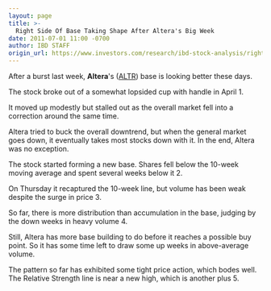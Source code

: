 ```yaml
---
layout: page
title: >-
  Right Side Of Base Taking Shape After Altera's Big Week
date: 2011-07-01 11:00 -0700
author: IBD STAFF
origin_url: https://www.investors.com/research/ibd-stock-analysis/right-side-of-base-taking-shape-after-alteras-big-week/
---
```





After a burst last week, **Altera**'s ([ALTR](https://research.investors.com/quote.aspx?symbol=ALTR)) base is looking better these days.

  

The stock broke out of a somewhat lopsided cup with handle in April 1.

  

It moved up modestly but stalled out as the overall market fell into a correction around the same time.

  

Altera tried to buck the overall downtrend, but when the general market goes down, it eventually takes most stocks down with it. In the end, Altera was no exception.

  

The stock started forming a new base. Shares fell below the 10-week moving average and spent several weeks below it 2.

  

On Thursday it recaptured the 10-week line, but volume has been weak despite the surge in price 3.

  

So far, there is more distribution than accumulation in the base, judging by the down weeks in heavy volume 4.

  

Still, Altera has more base building to do before it reaches a possible buy point. So it has some time left to draw some up weeks in above-average volume.

  

The pattern so far has exhibited some tight price action, which bodes well. The Relative Strength line is near a new high, which is another plus 5.




